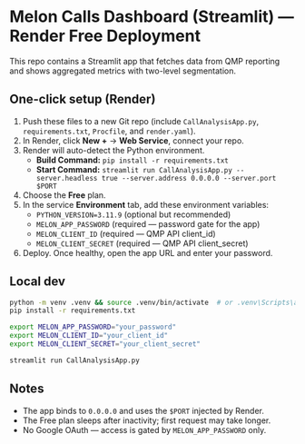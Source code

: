 # Melon Calls Dashboard (Streamlit) — Render Free Deployment

This repo contains a Streamlit app that fetches data from QMP reporting and shows aggregated metrics with two-level segmentation.

## One-click setup (Render)

1. Push these files to a new Git repo (include `CallAnalysisApp.py`, `requirements.txt`, `Procfile`, and `render.yaml`).  
2. In Render, click **New +** → **Web Service**, connect your repo.
3. Render will auto-detect the Python environment.
   - **Build Command:** `pip install -r requirements.txt`
   - **Start Command:** `streamlit run CallAnalysisApp.py --server.headless true --server.address 0.0.0.0 --server.port $PORT`
4. Choose the **Free** plan.
5. In the service **Environment** tab, add these environment variables:
   - `PYTHON_VERSION=3.11.9` (optional but recommended)
   - `MELON_APP_PASSWORD` (required — password gate for the app)
   - `MELON_CLIENT_ID` (required — QMP API client_id)
   - `MELON_CLIENT_SECRET` (required — QMP API client_secret)
6. Deploy. Once healthy, open the app URL and enter your password.

## Local dev

```bash
python -m venv .venv && source .venv/bin/activate  # or .venv\Scripts\activate on Windows
pip install -r requirements.txt

export MELON_APP_PASSWORD="your_password"
export MELON_CLIENT_ID="your_client_id"
export MELON_CLIENT_SECRET="your_client_secret"

streamlit run CallAnalysisApp.py
```

## Notes
- The app binds to `0.0.0.0` and uses the `$PORT` injected by Render.
- The Free plan sleeps after inactivity; first request may take longer.
- No Google OAuth — access is gated by `MELON_APP_PASSWORD` only.
